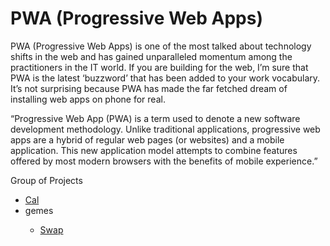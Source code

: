 # PWA (Progressive Web Apps)


PWA (Progressive Web Apps) is one of the most talked about technology shifts in the web and has gained unparalleled momentum among the practitioners in the IT world. If you are building for the web, I’m sure that PWA is the latest ‘buzzword’ that has been added to your work vocabulary. It’s not surprising because PWA has made the far fetched dream of installing web apps on phone for real.


“Progressive Web App (PWA) is a term used to denote a new software development methodology. Unlike traditional applications, progressive web apps are a hybrid of regular web pages (or websites) and a mobile application. This new application model attempts to combine features offered by most modern browsers with the benefits of mobile experience.”

Group of Projects

<ul>
<li><a href="https://santoshge-reddy.github.io/pwa/cal/">Cal</a></li>
<li>gemes</li>
<ul>
  <li><a href="https://santoshge-reddy.github.io/pwa/games/swap/">Swap</a></li>
</ul>
</ul>
